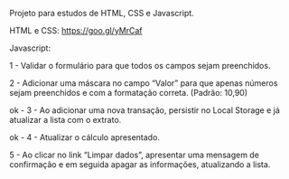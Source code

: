 Projeto para estudos de HTML, CSS e Javascript.

HTML e CSS:
https://goo.gl/yMrCaf


Javascript:

1 - Validar o formulário para que todos os campos sejam preenchidos.

2 - Adicionar uma máscara no campo “Valor” para que apenas números sejam preenchidos e com a formatação correta. (Padrão: 10,90)

ok - 3 - Ao adicionar uma nova transação, persistir no Local Storage e já atualizar a lista com o extrato. 

ok - 4 - Atualizar o cálculo apresentado.

5 - Ao clicar no link “Limpar dados”, apresentar uma mensagem de confirmação e em seguida apagar as informações, atualizando a lista.
